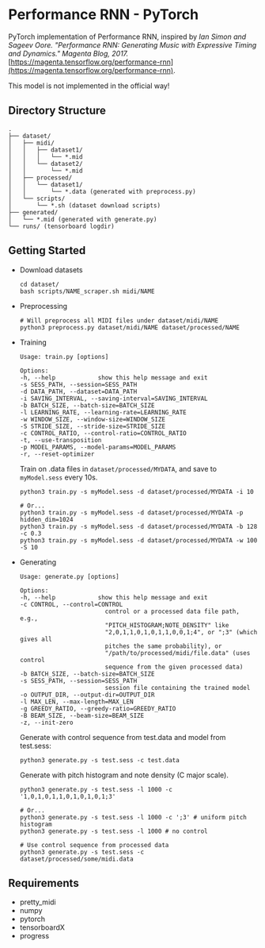 # Performance RNN - PyTorch

PyTorch implementation of Performance RNN, inspired by *Ian Simon and Sageev Oore. "Performance RNN: Generating Music with Expressive
Timing and Dynamics." Magenta Blog, 2017.*
[https://magenta.tensorflow.org/performance-rnn](https://magenta.tensorflow.org/performance-rnn).

This model is not implemented in the official way!


## Directory Structure

```
.
├── dataset/
│   ├── midi/
│   │   ├── dataset1/
│   │   │   └── *.mid
│   │   └── dataset2/
│   │       └── *.mid
│   ├── processed/
│   │   └── dataset1/
│   │       └── *.data (generated with preprocess.py)
│   └── scripts/
│       └── *.sh (dataset download scripts)
├── generated/
│   └── *.mid (generated with generate.py)
└── runs/ (tensorboard logdir)
```


## Getting Started

- Download datasets

    ```
    cd dataset/
    bash scripts/NAME_scraper.sh midi/NAME
    ```

- Preprocessing

    ```shell
    # Will preprocess all MIDI files under dataset/midi/NAME
    python3 preprocess.py dataset/midi/NAME dataset/processed/NAME
    ```

- Training

    ```
    Usage: train.py [options]

    Options:
    -h, --help            show this help message and exit
    -s SESS_PATH, --session=SESS_PATH
    -d DATA_PATH, --dataset=DATA_PATH
    -i SAVING_INTERVAL, --saving-interval=SAVING_INTERVAL
    -b BATCH_SIZE, --batch-size=BATCH_SIZE
    -l LEARNING_RATE, --learning-rate=LEARNING_RATE
    -w WINDOW_SIZE, --window-size=WINDOW_SIZE
    -S STRIDE_SIZE, --stride-size=STRIDE_SIZE
    -c CONTROL_RATIO, --control-ratio=CONTROL_RATIO
    -t, --use-transposition
    -p MODEL_PARAMS, --model-params=MODEL_PARAMS
    -r, --reset-optimizer
    ```

    Train on .data files in `dataset/processed/MYDATA`, and save to `myModel.sess` every 10s.

    ```shell
    python3 train.py -s myModel.sess -d dataset/processed/MYDATA -i 10

    # Or...
    python3 train.py -s myModel.sess -d dataset/processed/MYDATA -p hidden_dim=1024
    python3 train.py -s myModel.sess -d dataset/processed/MYDATA -b 128 -c 0.3
    python3 train.py -s myModel.sess -d dataset/processed/MYDATA -w 100 -S 10
    ```

- Generating

    ```shell
    Usage: generate.py [options]

    Options:
    -h, --help            show this help message and exit
    -c CONTROL, --control=CONTROL
                            control or a processed data file path, e.g.,
                            "PITCH_HISTOGRAM;NOTE_DENSITY" like
                            "2,0,1,1,0,1,0,1,1,0,0,1;4", or ";3" (which gives all
                            pitches the same probability), or
                            "/path/to/processed/midi/file.data" (uses control
                            sequence from the given processed data)
    -b BATCH_SIZE, --batch-size=BATCH_SIZE
    -s SESS_PATH, --session=SESS_PATH
                            session file containing the trained model
    -o OUTPUT_DIR, --output-dir=OUTPUT_DIR
    -l MAX_LEN, --max-length=MAX_LEN
    -g GREEDY_RATIO, --greedy-ratio=GREEDY_RATIO
    -B BEAM_SIZE, --beam-size=BEAM_SIZE
    -z, --init-zero
    ```

    Generate with control sequence from test.data and model from test.sess:

    ```shell
    python3 generate.py -s test.sess -c test.data
    ```

    Generate with pitch histogram and note density (C major scale).

    ```shell
    python3 generate.py -s test.sess -l 1000 -c '1,0,1,0,1,1,0,1,0,1,0,1;3'

    # Or...
    python3 generate.py -s test.sess -l 1000 -c ';3' # uniform pitch histogram
    python3 generate.py -s test.sess -l 1000 # no control

    # Use control sequence from processed data
    python3 generate.py -s test.sess -c dataset/processed/some/midi.data
    ```


## Requirements

- pretty_midi
- numpy
- pytorch
- tensorboardX
- progress
